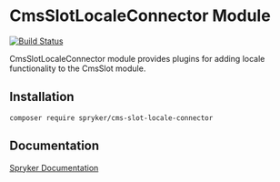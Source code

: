 # CmsSlotLocaleConnector Module
[![Build Status](https://travis-ci.org/spryker/cms-slot-locale-connector.svg)](https://travis-ci.org/spryker/cms-slot-locale-connector)

CmsSlotLocaleConnector module provides plugins for adding locale functionality to the CmsSlot module.

## Installation

```
composer require spryker/cms-slot-locale-connector
```

## Documentation

[Spryker Documentation](https://academy.spryker.com/developing_with_spryker/module_guide/modules.html)
